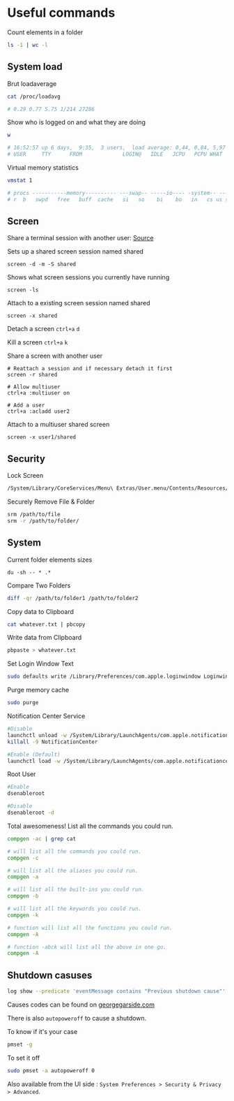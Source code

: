 # Useful commands

Count elements in a folder

```bash
ls -1 | wc -l
```

## System load

Brut loadaverage

```bash
cat /proc/loadavg

# 0.29 0.77 5.75 1/214 27286
```

Show who is logged on and what they are doing

```bash
w

# 16:52:57 up 6 days,  9:35,  3 users,  load average: 0,44, 0,84, 5,97
# USER     TTY      FROM             LOGIN@   IDLE   JCPU   PCPU WHAT
```

Virtual memory statistics

```bash
vmstat 1

# procs -----------memory---------- ---swap-- -----io---- -system-- ------cpu-----
# r  b   swpd   free   buff  cache   si   so    bi    bo   in   cs us sy id wa st
```


## Screen

Share a terminal session with another user: [Source](http://wiki.networksecuritytoolkit.org/index.php/HowTo_Share_A_Terminal_Session_Using_Screen)

Sets up a shared screen session named shared

```
screen -d -m -S shared
```
Shows what screen sessions you currently have running

```
screen -ls
```

Attach to a existing screen session named shared

```
screen -x shared
```

Detach a screen `ctrl+a` `d`

Kill a screen `ctrl+a` `k`

Share a screen with another user

```
# Reattach a session and if necessary detach it first
screen -r shared

# Allow multiuser
ctrl+a :multiuser on

# Add a user
ctrl+a :acladd user2

```

Attach to a multiuser shared screen

```
screen -x user1/shared
```


## Security

Lock Screen

```bash
/System/Library/CoreServices/Menu\ Extras/User.menu/Contents/Resources/CGSession -suspend
```

Securely Remove File & Folder

```bash
srm /path/to/file
srm -r /path/to/folder/
```

## System


Current folder elements sizes

```
du -sh -- * .*
```

Compare Two Folders

```bash
diff -qr /path/to/folder1 /path/to/folder2
```

Copy data to Clipboard

```bash
cat whatever.txt | pbcopy
```

Write data from Clipboard

```bash
pbpaste > whatever.txt
```

Set Login Window Text

```bash
sudo defaults write /Library/Preferences/com.apple.loginwindow LoginwindowText "Your text"
```

Purge memory cache

```bash
sudo purge
```

Notification Center Service

```bash
#Disable
launchctl unload -w /System/Library/LaunchAgents/com.apple.notificationcenterui.plist && \
killall -9 NotificationCenter

#Enable (Default)
launchctl load -w /System/Library/LaunchAgents/com.apple.notificationcenterui.plist
```

Root User

```bash
#Enable
dsenableroot

#Disable
dsenableroot -d
```

Total awesomeness! List all the commands you could run.

```bash
compgen -ac | grep cat
```

```bash
# will list all the commands you could run.
compgen -c

# will list all the aliases you could run.
compgen -a

# will list all the built-ins you could run.
compgen -b

# will list all the keywords you could run.
compgen -k

# function will list all the functions you could run.
compgen -A

# function -abck will list all the above in one go.
compgen -A
```

## Shutdown casuses

```bash
log show --predicate 'eventMessage contains "Previous shutdown cause"' --last 24h
```
Causes codes can be found on [georgegarside.com](https://georgegarside.com/blog/macos/shutdown-causes/)

There is also `autopoweroff` to cause a shutdown.

To know if it's your case

```bash
pmset -g
```

To set it off

```bash
sudo pmset -a autopoweroff 0
```

Also available from the UI side : `System Preferences > Security & Privacy > Advanced`.




